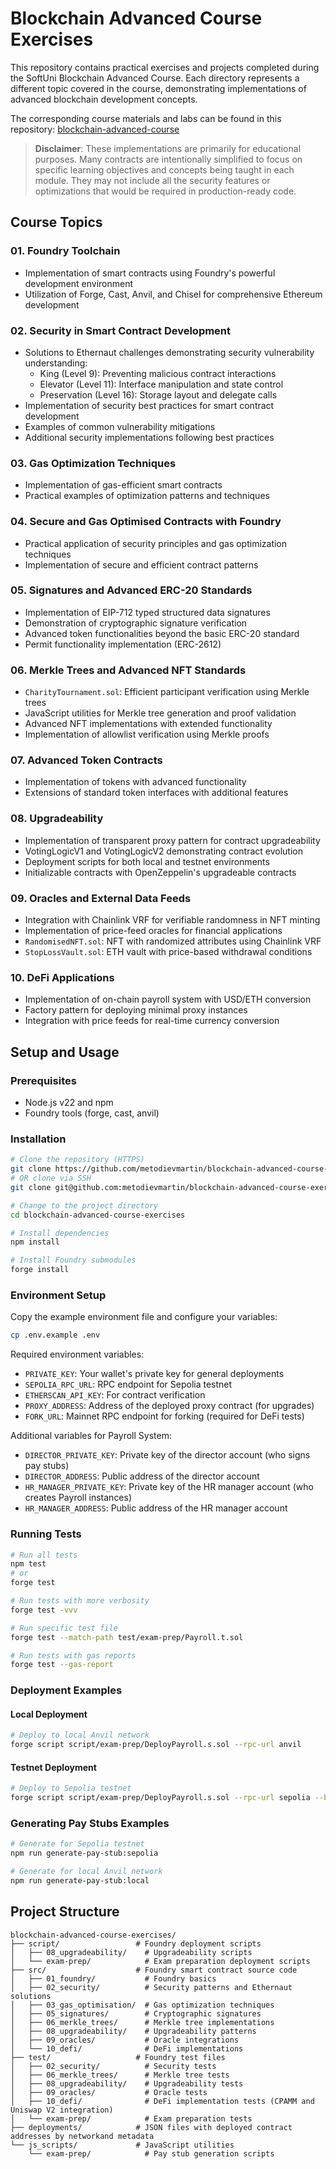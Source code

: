 # Blockchain Advanced Course Exercises

This repository contains practical exercises and projects completed during the SoftUni Blockchain Advanced Course. 
Each directory represents a different topic covered in the course, 
demonstrating implementations of advanced blockchain development concepts.

The corresponding course materials and labs can be found in this repository: [blockchain-advanced-course](https://github.com/metodievmartin/blockchain-advanced-course)

> **Disclaimer**: These implementations are primarily for educational purposes. Many contracts are intentionally simplified to focus on specific learning objectives and concepts being taught in each module. They may not include all the security features or optimizations that would be required in production-ready code.

## Course Topics

### 01. Foundry Toolchain
- Implementation of smart contracts using Foundry's powerful development environment
- Utilization of Forge, Cast, Anvil, and Chisel for comprehensive Ethereum development

### 02. Security in Smart Contract Development
- Solutions to Ethernaut challenges demonstrating security vulnerability understanding:
  - King (Level 9): Preventing malicious contract interactions
  - Elevator (Level 11): Interface manipulation and state control
  - Preservation (Level 16): Storage layout and delegate calls
- Implementation of security best practices for smart contract development
- Examples of common vulnerability mitigations
- Additional security implementations following best practices

### 03. Gas Optimization Techniques
- Implementation of gas-efficient smart contracts
- Practical examples of optimization patterns and techniques

### 04. Secure and Gas Optimised Contracts with Foundry
- Practical application of security principles and gas optimization techniques
- Implementation of secure and efficient contract patterns

### 05. Signatures and Advanced ERC-20 Standards
- Implementation of EIP-712 typed structured data signatures
- Demonstration of cryptographic signature verification
- Advanced token functionalities beyond the basic ERC-20 standard
- Permit functionality implementation (ERC-2612)

### 06. Merkle Trees and Advanced NFT Standards
- `CharityTournament.sol`: Efficient participant verification using Merkle trees
- JavaScript utilities for Merkle tree generation and proof validation
- Advanced NFT implementations with extended functionality
- Implementation of allowlist verification using Merkle proofs

### 07. Advanced Token Contracts
- Implementation of tokens with advanced functionality
- Extensions of standard token interfaces with additional features

### 08. Upgradeability
- Implementation of transparent proxy pattern for contract upgradeability
- VotingLogicV1 and VotingLogicV2 demonstrating contract evolution
- Deployment scripts for both local and testnet environments
- Initializable contracts with OpenZeppelin's upgradeable contracts

### 09. Oracles and External Data Feeds
- Integration with Chainlink VRF for verifiable randomness in NFT minting
- Implementation of price-feed oracles for financial applications
- `RandomisedNFT.sol`: NFT with randomized attributes using Chainlink VRF
- `StopLossVault.sol`: ETH vault with price-based withdrawal conditions

### 10. DeFi Applications
- Implementation of on-chain payroll system with USD/ETH conversion
- Factory pattern for deploying minimal proxy instances
- Integration with price feeds for real-time currency conversion

## Setup and Usage

### Prerequisites
- Node.js v22 and npm
- Foundry tools (forge, cast, anvil)

### Installation
```bash
# Clone the repository (HTTPS)
git clone https://github.com/metodievmartin/blockchain-advanced-course-exercises.git
# OR clone via SSH
git clone git@github.com:metodievmartin/blockchain-advanced-course-exercises.git

# Change to the project directory
cd blockchain-advanced-course-exercises

# Install dependencies
npm install

# Install Foundry submodules
forge install
```

### Environment Setup
Copy the example environment file and configure your variables:
```bash
cp .env.example .env
```

Required environment variables:
- `PRIVATE_KEY`: Your wallet's private key for general deployments
- `SEPOLIA_RPC_URL`: RPC endpoint for Sepolia testnet
- `ETHERSCAN_API_KEY`: For contract verification
- `PROXY_ADDRESS`: Address of the deployed proxy contract (for upgrades)
- `FORK_URL`: Mainnet RPC endpoint for forking (required for DeFi tests)

Additional variables for Payroll System:
- `DIRECTOR_PRIVATE_KEY`: Private key of the director account (who signs pay stubs)
- `DIRECTOR_ADDRESS`: Public address of the director account
- `HR_MANAGER_PRIVATE_KEY`: Private key of the HR manager account (who creates Payroll instances)
- `HR_MANAGER_ADDRESS`: Public address of the HR manager account

### Running Tests
```bash
# Run all tests
npm test
# or
forge test

# Run tests with more verbosity
forge test -vvv

# Run specific test file
forge test --match-path test/exam-prep/Payroll.t.sol

# Run tests with gas reports
forge test --gas-report
```

### Deployment Examples

#### Local Deployment
```bash
# Deploy to local Anvil network
forge script script/exam-prep/DeployPayroll.s.sol --rpc-url anvil
```

#### Testnet Deployment
```bash
# Deploy to Sepolia testnet
forge script script/exam-prep/DeployPayroll.s.sol --rpc-url sepolia --broadcast --verify
```

### Generating Pay Stubs Examples
```bash
# Generate for Sepolia testnet
npm run generate-pay-stub:sepolia

# Generate for local Anvil network
npm run generate-pay-stub:local
```

## Project Structure

```
blockchain-advanced-course-exercises/
├── script/                 # Foundry deployment scripts
│   ├── 08_upgradeability/    # Upgradeability scripts
│   └── exam-prep/            # Exam preparation deployment scripts
├── src/                    # Foundry smart contract source code
│   ├── 01_foundry/           # Foundry basics
│   ├── 02_security/          # Security patterns and Ethernaut solutions
│   ├── 03_gas_optimisation/  # Gas optimization techniques
│   ├── 05_signatures/        # Cryptographic signatures
│   ├── 06_merkle_trees/      # Merkle tree implementations
│   ├── 08_upgradeability/    # Upgradeability patterns
│   ├── 09_oracles/           # Oracle integrations
│   └── 10_defi/              # DeFi implementations
├── test/                   # Foundry test files
│   ├── 02_security/          # Security tests
│   ├── 06_merkle_trees/      # Merkle tree tests
│   ├── 08_upgradeability/    # Upgradeability tests
│   ├── 09_oracles/           # Oracle tests
│   ├── 10_defi/              # DeFi implementation tests (CPAMM and Uniswap V2 integration)
│   └── exam-prep/            # Exam preparation tests
├── deployments/            # JSON files with deployed contract addresses by networkand metadata
└── js_scripts/             # JavaScript utilities
    └── exam-prep/            # Pay stub generation scripts